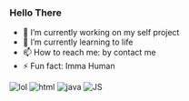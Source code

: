 <!--
**Arsybai/arsybai** is a ✨ _special_ ✨ repository because its `README.md` (this file) appears on your GitHub profile.
-->
### Hello There


- 🔭 I’m currently working on my self project
- 🌱 I’m currently learning to life
- 📫 How to reach me: by contact me
- ⚡ Fun fact: Imma Human

![lol](https://img.shields.io/badge/Python-59%20commits-orange.svg) ![html](https://img.shields.io/badge/HTML-20%20commits-orange.svg) ![java](https://img.shields.io/badge/Java-8%20commits-orange.svg) ![JS](https://img.shields.io/badge/JavaScript-8%20commits-orange.svg)

